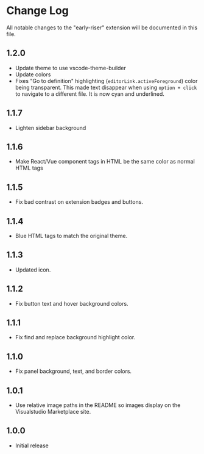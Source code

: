 # Change Log
All notable changes to the "early-riser" extension will be documented in this file.

## 1.2.0
- Update theme to use vscode-theme-builder
- Update colors
- Fixes "Go to definition" highlighting (`editorLink.activeForeground`) color being transparent. This made text disappear when using `option + click` to navigate to a different file. It is now cyan and underlined.

## 1.1.7
- Lighten sidebar background

## 1.1.6
- Make React/Vue component tags in HTML be the same color as normal HTML tags

## 1.1.5
- Fix bad contrast on extension badges and buttons.

## 1.1.4
- Blue HTML tags to match the original theme.

## 1.1.3
- Updated icon.

## 1.1.2
- Fix button text and hover background colors.

## 1.1.1
- Fix find and replace background highlight color.

## 1.1.0
- Fix panel background, text, and border colors.

## 1.0.1
- Use relative image paths in the README so images display on the Visualstudio Marketplace site.

## 1.0.0
- Initial release
